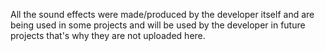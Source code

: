 All the sound effects were made/produced by the developer itself and are being used in some projects and will be used by the developer in future projects that's why they are not uploaded here.